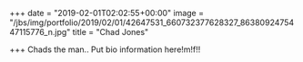 +++
date = "2019-02-01T02:02:55+00:00"
image = "/jbs/img/portfolio/2019/02/01/42647531_660732377628327_8638092475447115776_n.jpg"
title = "Chad Jones"

+++
Chads the man.. Put bio information here!m!f!!
